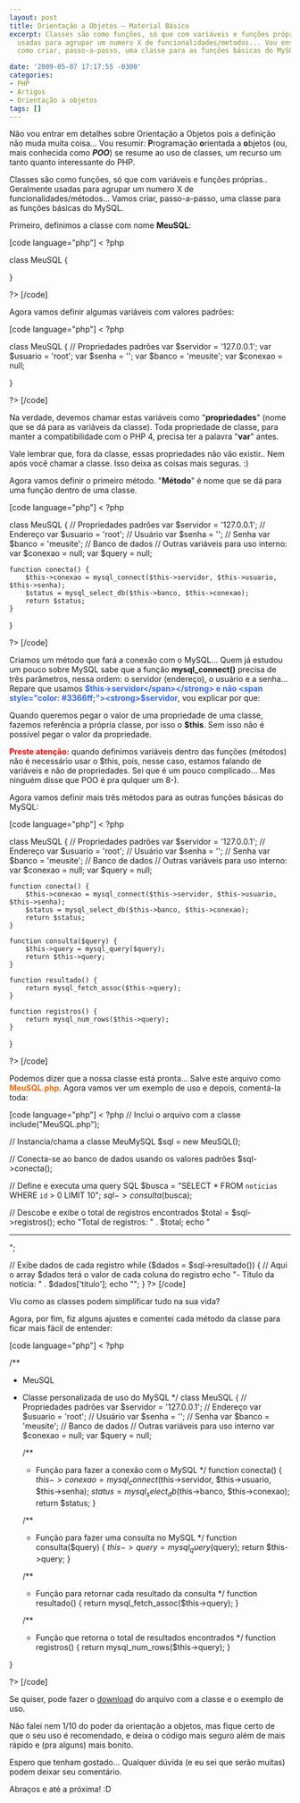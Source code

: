 ```yaml
---
layout: post
title: Orientação a Objetos – Material Básico
excerpt: Classes são como funções, só que com variáveis e funções próprias.. Geralmente
  usadas para agrupar um numero X de funcionalidades/metodos... Vou ensinar a você
  como criar, passo-a-passo, uma classe para as funções básicas do MySQL.

date: '2009-05-07 17:17:55 -0300'
categories:
- PHP
- Artigos
- Orientação a objetos
tags: []
---
```

Não vou entrar em detalhes sobre Orientação a Objetos pois a definição não muda muita coisa... Vou resumir: <strong>P</strong>rogramação <strong>o</strong>rientada a <strong>o</strong>bjetos (ou, mais conhecida como <em><strong>POO</strong></em>) se resume ao uso de classes, um recurso um tanto quanto interessante do PHP.

Classes são como funções, só que com variáveis e funções próprias.. Geralmente usadas para agrupar um numero X de funcionalidades/métodos... Vamos criar, passo-a-passo, uma classe para as funções básicas do MySQL.

Primeiro, definimos a classe com nome <strong>MeuSQL</strong>:


[code language="php"]
< ?php

class MeuSQL {

}

?>
[/code]

Agora vamos definir algumas variáveis com valores padrões:


[code language="php"]
< ?php

class MeuSQL {
	// Propriedades padrões
	var $servidor = '127.0.0.1';
	var $usuario = 'root';
	var $senha = '';
	var $banco = 'meusite';
	var $conexao = null;

}

?>
[/code]

Na verdade, devemos chamar estas variáveis como "<strong>propriedades</strong>" (nome que se dá para as variáveis da classe). Toda propriedade de classe, para manter a compatibilidade com o PHP 4, precisa ter a palavra "<strong>var</strong>" antes.

Vale lembrar que, fora da classe, essas propriedades não vão existir.. Nem após você chamar a classe. Isso deixa as coisas mais seguras. :)

Agora vamos definir o primeiro método. "<strong>Método</strong>" é nome que se dá para uma função dentro de uma classe.


[code language="php"]
< ?php

class MeuSQL {
	// Propriedades padrões
	var $servidor = '127.0.0.1'; // Endereço
	var $usuario = 'root'; // Usuário
	var $senha = ''; // Senha
	var $banco = 'meusite'; // Banco de dados
	// Outras variáveis para uso interno:
	var $conexao = null;
	var $query = null;

	function conecta() {
		$this->conexao = mysql_connect($this->servidor, $this->usuario, $this->senha);
		$status = mysql_select_db($this->banco, $this->conexao);
		return $status;
	}

}

?>
[/code]

Criamos um método que fará a conexão com o MySQL... Quem já estudou um pouco sobre MySQL sabe que a função <strong>mysql_connect()</strong> precisa de três parâmetros, nessa ordem: o servidor (endereço), o usuário e a senha... Repare que usamos <strong><span style="color: #3366ff;">$this->servidor</span></strong> e não <span style="color: #3366ff;"><strong>$servidor</strong></span>, vou explicar por que:

Quando queremos pegar o valor de uma propriedade de uma classe, fazemos referência a própria classe, por isso o <strong>$this</strong>. Sem isso não é possível pegar o valor da propriedade.

<span style="color: #ff0000;"><strong>Preste atenção:</strong></span> quando definimos variáveis dentro das funções (métodos) não é necessário usar o $this, pois, nesse caso, estamos falando de variáveis e não de propriedades. Sei que é um pouco complicado... Mas ninguém disse que POO é pra qulquer um  8-).

Agora vamos definir mais três métodos para as outras funções básicas do MySQL:


[code language="php"]
< ?php

class MeuSQL {
	// Propriedades padrões
	var $servidor = '127.0.0.1'; // Endereço
	var $usuario = 'root'; // Usuário
	var $senha = ''; // Senha
	var $banco = 'meusite'; // Banco de dados
	// Outras variáveis para uso interno:
	var $conexao = null;
	var $query = null;

	function conecta() {
		$this->conexao = mysql_connect($this->servidor, $this->usuario, $this->senha);
		$status = mysql_select_db($this->banco, $this->conexao);
		return $status;
	}

	function consulta($query) {
		$this->query = mysql_query($query);
		return $this->query;
	}

	function resultado() {
		return mysql_fetch_assoc($this->query);
	}

	function registros() {
		return mysql_num_rows($this->query);
	}

}

?>
[/code]

Podemos dizer que a nossa classe está pronta... Salve este arquivo como <span style="color: #ff6600;"><strong>MeuSQL.php</strong></span>. Agora vamos ver um exemplo de uso e depois, comentá-la toda:


[code language="php"]
< ?php
// Inclui o arquivo com a classe
include("MeuSQL.php");

// Instancia/chama a classe MeuMySQL
$sql = new MeuSQL();

// Conecta-se ao banco de dados usando os valores padrões
$sql->conecta();

// Define e executa uma query SQL
$busca = "SELECT * FROM `noticias` WHERE `id` > 0 LIMIT 10";
$sql->consulta($busca);

// Descobe e exibe o total de registros encontrados
$total = $sql->registros();
echo "Total de registros: " . $total;
echo "<hr />";

// Exibe dados de cada registro
while ($dados = $sql->resultado()) {
	// Aqui o array $dados terá o valor de cada coluna do registro
	echo "- Titulo da notícia: " . $dados['titulo'];
	echo "";
}
?>
[/code]

Viu como as classes podem simplificar tudo na sua vida?

Agora, por fim, fiz alguns ajustes e comentei cada método da classe para ficar mais fácil de entender:


[code language="php"]
< ?php

/**
* MeuSQL
* Classe personalizada de uso do MySQL
*/
class MeuSQL {
	// Propriedades padrões
	var $servidor = '127.0.0.1'; // Endereço
	var $usuario = 'root'; // Usuário
	var $senha = ''; // Senha
	var $banco = 'meusite'; // Banco de dados
	// Outras variáveis para uso interno
	var $conexao = null;
	var $query = null;

	/**
	* Função para fazer a conexão com o MySQL
	*/
	function conecta() {
		$this->conexao = mysql_connect($this->servidor, $this->usuario, $this->senha);
		$status = mysql_select_db($this->banco, $this->conexao);
		return $status;
	}

	/**
	* Função para fazer uma consulta no MySQL
	*/
	function consulta($query) {
		$this->query = mysql_query($query);
		return $this->query;
	}

	/**
	* Função para retornar cada resultado da consulta
	*/
	function resultado() {
		return mysql_fetch_assoc($this->query);
	}

	/**
	* Função que retorna o total de resultados encontrados
	*/
	function registros() {
		return mysql_num_rows($this->query);
	}

}

?>
[/code]

Se quiser, pode fazer o [download](/arquivos/2009/05/classe-meusql.txt) do arquivo com a classe e o exemplo de uso.

Não falei nem 1/10 do poder da orientação a objetos, mas fique certo de que o seu uso é recomendado, e deixa o código mais seguro além de mais rápido e (pra alguns) mais bonito.

Espero que tenham gostado... Qualquer dúvida (e eu sei que serão muitas) podem deixar seu comentário.

Abraços e até a próxima! :D

